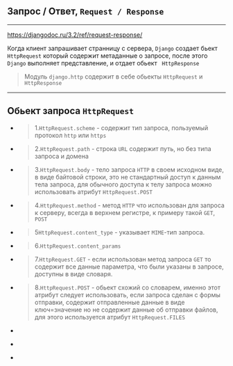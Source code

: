 Запрос / Ответ, `Request / Response`
---
---

https://djangodoc.ru/3.2/ref/request-response/

Когда клиент запрашивает странницу с сервера, `Django` создает бьект `HttpRequest`
который содержит метаданные о запросе, после этого `Django` выполняет представление,
и отдает обьект ` HttpResponse` 

>Модуль `django.http` содержит в себе обьекты `HttpRequest` и ` HttpResponse` 

---
Обьект запроса `HttpRequest`
---

- > 1.`HttpRequest.scheme` - содержит тип запроса, пользуемый протокол `http` или `https`

- > 2.`HttpRequest.path` - строка `URL` содержит путь, но без типа запроса и домена

- > 3.`HttpRequest.body` - тело запроса `HTTP` в своем исходном виде, в виде байтовой строки,
  > это не стандартный доступ к данным тела запроса, для обычного доступа к телу запроса
  > можно использовать атрибут `HttpRequest.POST`

- > 4.`HttpRequest.method` - метод `HTTP` что использован для запроса к серверу, всегда
  > в верхнем регистре, к примеру такой `GET`, `POST`

- > 5`HttpRequest.content_type` - указывает `MIME`-тип запроса.
  
- > 6.`HttpRequest.content_params`
  
- > 7.`HttpRequest.GET` - если использован метод запроса `GET` то содержит все данные
  > параметра, что были указаны в запросе, доступны в виде словаря.

- > 8.`HttpRequest.POST` - обьект схожий со словарем, именно этот атрибут следует 
  > использовать, если запроса сделан с формы отправки, содержит отправленные данные в 
  > виде ключ=значение но не содержит данные об отправки файлов, для этого используется 
  > атрибут `HttpRequest.FILES`
  
- >
  
- >
  
- >
  





